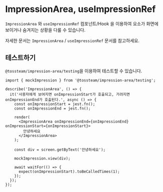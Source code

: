 # ImpressionArea, useImpressionRef

`ImpressionArea` 와 `useImpressionRef` 컴포넌트/Hook 을 이용하여 요소가 화면에 보이거나 숨겨지는 상황을 다룰 수 있습니다.

자세한 문서는 `ImpressionArea` / `useImpressionRef` 문서를 참고하세요.

## 테스트하기

`@tossteam/impression-area/testing`을 이용하여 테스트할 수 있습니다.

```tsx
import { mockImpression } from '@tossteam/impression-area/testing';

describe('ImpressionArea', () => {
  it('사용자에게 보여지면 onImpressionStart가 호출되고, 가려지면 onImpressionEnd가 호출된다.', async () => {
    const onImpressionStart = jest.fn();
    const onImpressionEnd = jest.fn();

    render(
      <ImpressionArea onImpressionEnd={onImpressionEnd} onImpressionStart={onImpressionStart}>
        안녕하세요
      </ImpressionArea>
    );

    const div = screen.getByText('안녕하세요');

    mockImpression.view(div);

    await waitFor(() => {
      expect(onImpressionStart).toBeCalledTimes(1);
    });
  });
});
```